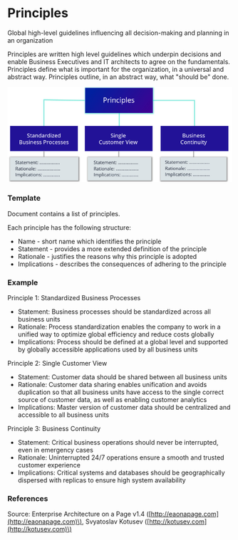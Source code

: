 # Principles

Global high-level guidelines influencing all decision-making and planning in an organization

Principles are written high level guidelines which underpin decisions and enable Business Executives and IT architects to agree on the fundamentals. Principles define what is important for the organization, in a universal and abstract way. Principles outline, in an abstract way, what "should be" done.

![](../../.gitbook/assets/ebooks-1-.jpg)



### Template

Document contains a list of principles.

Each principle has the following structure:

* Name - short name which identifies the principle
* Statement - provides a more extended definition of the principle
* Rationale - justifies the reasons why this principle is adopted
* Implications - describes the consequences of adhering to the principle

### Example

Principle 1: Standardized Business Processes

* Statement: Business processes should be standardized across all business units
* Rationale: Process standardization enables the company to work in a unified way to optimize global efficiency and reduce costs globally
* Implications: Process should be defined at a global level and supported by globally accessible applications used by all business units

Principle 2: Single Customer View

* Statement: Customer data should be shared between all business units
* Rationale: Customer data sharing enables unification and avoids duplication so that all business units have access to the single correct source of customer data, as well as enabling customer analytics
* Implications: Master version of customer data should be centralized and accessible to all business units

Principle 3: Business Continuity

* Statement: Critical business operations should never be interrupted, even in emergency cases
* Rationale: Uninterrupted 24/7 operations ensure a smooth and trusted customer experience
* Implications: Critical systems and databases should be geographically dispersed with replicas to ensure high system availability

### References

Source: Enterprise Architecture on a Page v1.4 \([http://eaonapage.com](http://eaonapage.com)\), Svyatoslav Kotusev \([http://kotusev.com](http://kotusev.com)\)

